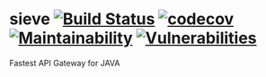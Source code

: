 # sieve [![Build Status](https://travis-ci.org/pardhasm/sieve.svg?branch=master)](https://travis-ci.org/pardhasm/sieve) [![codecov](https://codecov.io/gh/pardhasm/sieve/branch/master/graph/badge.svg)](https://codecov.io/gh/pardhasm/sieve) [![Maintainability](https://sonarcloud.io/api/project_badges/measure?project=com.pardhasm%3Asieve&metric=sqale_rating)](https://sonarcloud.io/dashboard?id=com.pardhasm%3Asieve) [![Vulnerabilities](https://sonarcloud.io/api/project_badges/measure?project=com.pardhasm%3Asieve&metric=vulnerabilities)](https://sonarcloud.io/dashboard?id=com.pardhasm%3Asieve)
Fastest API Gateway for JAVA
